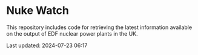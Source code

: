 # Nuke Watch

This repository includes code for retrieving the latest information available on the output of EDF nuclear power plants in the UK.

Last updated: 2024-07-23 06:17